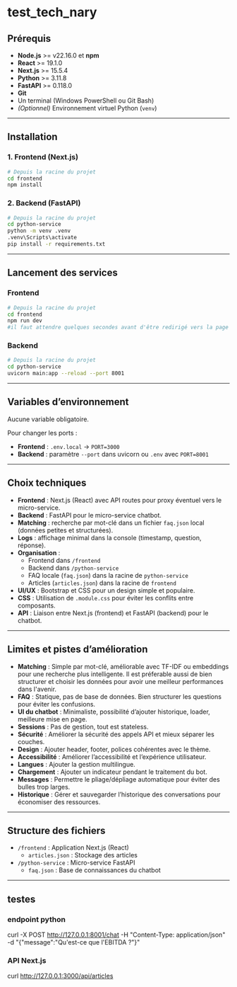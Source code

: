 # test_tech_nary

## Prérequis

- **Node.js** >= v22.16.0 et **npm**
- **React** >= 19.1.0
- **Next.js** >= 15.5.4
- **Python** >= 3.11.8
- **FastAPI** >= 0.118.0
- **Git**
- Un terminal (Windows PowerShell ou Git Bash)
- *(Optionnel)* Environnement virtuel Python (`venv`)

---

## Installation

### 1. Frontend (Next.js)

```bash
# Depuis la racine du projet
cd frontend
npm install
```

### 2. Backend (FastAPI)

```bash
# Depuis la racine du projet
cd python-service
python -m venv .venv
.venv\Scripts\activate
pip install -r requirements.txt
```

---

## Lancement des services

### Frontend

```bash
# Depuis la racine du projet
cd frontend
npm run dev
#il faut attendre quelques secondes avant d'être redirigé vers la page article
```

### Backend

```bash
# Depuis la racine du projet
cd python-service
uvicorn main:app --reload --port 8001
```

---

## Variables d’environnement

Aucune variable obligatoire.

Pour changer les ports :

- **Frontend** : `.env.local` → `PORT=3000`
- **Backend** : paramètre `--port` dans uvicorn ou `.env` avec `PORT=8001`

---

## Choix techniques

- **Frontend** : Next.js (React) avec API routes pour proxy éventuel vers le micro-service.
- **Backend** : FastAPI pour le micro-service chatbot.
- **Matching** : recherche par mot-clé dans un fichier `faq.json` local (données petites et structurées).
- **Logs** : affichage minimal dans la console (timestamp, question, réponse).
- **Organisation** :
  - Frontend dans `/frontend`
  - Backend dans `/python-service`
  - FAQ locale (`faq.json`) dans la racine de `python-service`
  - Articles (`articles.json`) dans la racine de `frontend`
- **UI/UX** : Bootstrap et CSS pour un design simple et populaire.
- **CSS** : Utilisation de `.module.css` pour éviter les conflits entre composants.
- **API** : Liaison entre Next.js (frontend) et FastAPI (backend) pour le chatbot.

---

## Limites et pistes d’amélioration

- **Matching** : Simple par mot-clé, améliorable avec TF-IDF ou embeddings pour une recherche plus intelligente. Il est préferable aussi de bien structurer et choisir les données pour avoir une meilleur performances dans l'avenir.
- **FAQ** : Statique, pas de base de données. Bien structurer les questions pour éviter les confusions.
- **UI du chatbot** : Minimaliste, possibilité d’ajouter historique, loader, meilleure mise en page.
- **Sessions** : Pas de gestion, tout est stateless.
- **Sécurité** : Améliorer la sécurité des appels API et mieux séparer les couches.
- **Design** : Ajouter header, footer, polices cohérentes avec le thème.
- **Accessibilité** : Améliorer l’accessibilité et l’expérience utilisateur.
- **Langues** : Ajouter la gestion multilingue.
- **Chargement** : Ajouter un indicateur pendant le traitement du bot.
- **Messages** : Permettre le pliage/dépliage automatique pour éviter des bulles trop larges.
- **Historique** : Gérer et sauvegarder l’historique des conversations pour économiser des ressources.

---

## Structure des fichiers

- `/frontend` : Application Next.js (React)
  - `articles.json` : Stockage des articles
- `/python-service` : Micro-service FastAPI
  - `faq.json` : Base de connaissances du chatbot

---

## testes

### endpoint python

curl -X POST http://127.0.0.1:8001/chat -H "Content-Type: application/json" -d "{\"message\":\"Qu'est-ce que l'EBITDA ?\"}"

### API Next.js

curl http://127.0.0.1:3000/api/articles
